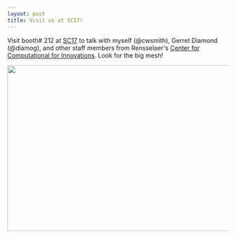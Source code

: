```yaml
---
layout: post
title: Visit us at SC17!
---
```


Visit booth# 212 at [SC17](http://sc17.supercomputing.org/) to talk with myself (@cwsmith),
Gerret Diamond (@diamog), and other staff members from Rensselaer's
[Center for Computational for Innovations](http://cci.rpi.edu/).  Look for the big mesh!

<img src="http://scorec.github.io/EnGPar/images/sc17.png" height="378" width="987"/>
